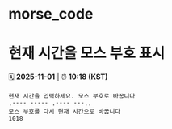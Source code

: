 # morse_code
# 현재 시간을 모스 부호 표시
<!-- MORSE_TIME_START -->
🗓️ **2025-11-01** | ⏰ **10:18 (KST)**

```
현재 시간을 입력하세요. 모스 부호로 바꿉니다
.---- ----- .---- ---..
모스 부호를 다시 현재 시간으로 바꿉니다
1018
```
<!-- MORSE_TIME_END -->
